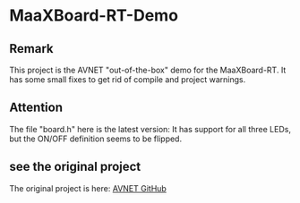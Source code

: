 # MaaXBoard-RT-Demo

## Remark
This project is the AVNET "out-of-the-box" demo for the MaaXBoard-RT.
It has some small fixes to get rid of compile and project warnings.

## Attention
The file "board.h" here is the latest version:
It has support for all three LEDs, but the ON/OFF definition seems to be flipped.

## see the original project
The original project is here:
[AVNET GitHub](https://github.com/Avnet/MaaXBoard-RT-V3--Projects)

